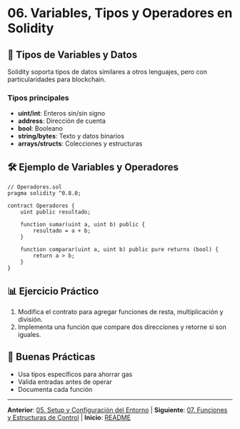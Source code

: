 # 06. Variables, Tipos y Operadores en Solidity

## 🌟 Tipos de Variables y Datos

Solidity soporta tipos de datos similares a otros lenguajes, pero con particularidades para blockchain.


### Tipos principales

- **uint/int**: Enteros sin/sin signo
- **address**: Dirección de cuenta
- **bool**: Booleano
- **string/bytes**: Texto y datos binarios
- **arrays/structs**: Colecciones y estructuras

## 🛠️ Ejemplo de Variables y Operadores

```solidity
// Operadores.sol
pragma solidity ^0.8.0;

contract Operadores {
	uint public resultado;

	function sumar(uint a, uint b) public {
		resultado = a + b;
	}

	function comparar(uint a, uint b) public pure returns (bool) {
		return a > b;
	}
}
```

## 📊 Ejercicio Práctico

1. Modifica el contrato para agregar funciones de resta, multiplicación y división.
2. Implementa una función que compare dos direcciones y retorne si son iguales.

## 🎯 Buenas Prácticas

- Usa tipos específicos para ahorrar gas
- Valida entradas antes de operar
- Documenta cada función

---

**Anterior**: [05. Setup y Configuración del Entorno](./05-setup.md) | **Siguiente**: [07. Funciones y Estructuras de Control](./07-funciones-estructuras-control.md) | **Inicio**: [README](../README.md)

